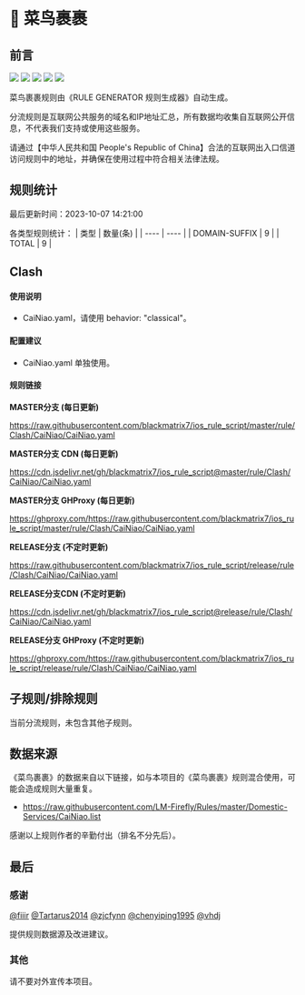 # 🧸 菜鸟裹裹

## 前言

![](https://shields.io/badge/-移除重复规则-ff69b4) ![](https://shields.io/badge/-DOMAIN与DOMAIN--SUFFIX合并-green) ![](https://shields.io/badge/-DOMAIN--SUFFIX间合并-critical) ![](https://shields.io/badge/-DOMAIN--SUFFIX与DOMAIN--KEYWORD合并-blue) ![](https://shields.io/badge/-IP--CIDR(6)合并-blueviolet) 

菜鸟裹裹规则由《RULE GENERATOR 规则生成器》自动生成。

分流规则是互联网公共服务的域名和IP地址汇总，所有数据均收集自互联网公开信息，不代表我们支持或使用这些服务。

请通过【中华人民共和国 People's Republic of China】合法的互联网出入口信道访问规则中的地址，并确保在使用过程中符合相关法律法规。

## 规则统计

最后更新时间：2023-10-07 14:21:00

各类型规则统计：
| 类型 | 数量(条)  | 
| ---- | ----  |
| DOMAIN-SUFFIX | 9  | 
| TOTAL | 9  | 


## Clash 

#### 使用说明
- CaiNiao.yaml，请使用 behavior: "classical"。

#### 配置建议
- CaiNiao.yaml 单独使用。

#### 规则链接
**MASTER分支 (每日更新)**

https://raw.githubusercontent.com/blackmatrix7/ios_rule_script/master/rule/Clash/CaiNiao/CaiNiao.yaml

**MASTER分支 CDN (每日更新)**

https://cdn.jsdelivr.net/gh/blackmatrix7/ios_rule_script@master/rule/Clash/CaiNiao/CaiNiao.yaml

**MASTER分支 GHProxy (每日更新)**

https://ghproxy.com/https://raw.githubusercontent.com/blackmatrix7/ios_rule_script/master/rule/Clash/CaiNiao/CaiNiao.yaml

**RELEASE分支 (不定时更新)**

https://raw.githubusercontent.com/blackmatrix7/ios_rule_script/release/rule/Clash/CaiNiao/CaiNiao.yaml

**RELEASE分支CDN (不定时更新)**

https://cdn.jsdelivr.net/gh/blackmatrix7/ios_rule_script@release/rule/Clash/CaiNiao/CaiNiao.yaml

**RELEASE分支 GHProxy (不定时更新)**

https://ghproxy.com/https://raw.githubusercontent.com/blackmatrix7/ios_rule_script/release/rule/Clash/CaiNiao/CaiNiao.yaml

## 子规则/排除规则


当前分流规则，未包含其他子规则。

## 数据来源

《菜鸟裹裹》的数据来自以下链接，如与本项目的《菜鸟裹裹》规则混合使用，可能会造成规则大量重复。

- https://raw.githubusercontent.com/LM-Firefly/Rules/master/Domestic-Services/CaiNiao.list


感谢以上规则作者的辛勤付出（排名不分先后）。

## 最后

### 感谢

[@fiiir](https://github.com/fiiir) [@Tartarus2014](https://github.com/Tartarus2014) [@zjcfynn](https://github.com/zjcfynn) [@chenyiping1995](https://github.com/chenyiping1995) [@vhdj](https://github.com/vhdj)

提供规则数据源及改进建议。

### 其他

请不要对外宣传本项目。